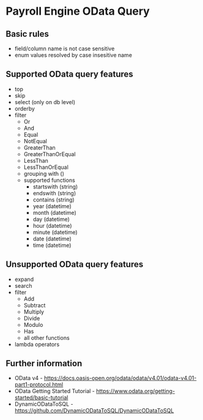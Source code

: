 # Payroll Engine OData Query

## Basic rules
- field/column name is not case sensitive
- enum values resolved by case insesitive name

## Supported OData query features
- top
- skip
- select (only on db level)
- orderby
- filter
  - Or
  - And
  - Equal
  - NotEqual
  - GreaterThan
  - GreaterThanOrEqual
  - LessThan
  - LessThanOrEqual
  - grouping with ()
  - supported functions
    - startswith (string)
    - endswith (string)
    - contains (string)
    - year (datetime)
    - month (datetime)
    - day (datetime)
    - hour (datetime)
    - minute (datetime)
    - date (datetime)
    - time (datetime)


## Unsupported OData query features
- expand
- search
- filter
    - Add
    - Subtract
    - Multiply
    - Divide
    - Modulo
    - Has
  - all other functions
- lambda operators


## Further information
- OData v4 - https://docs.oasis-open.org/odata/odata/v4.01/odata-v4.01-part1-protocol.html
- OData Getting Started Tutorial -  https://www.odata.org/getting-started/basic-tutorial
- DynamicODataToSQL - https://github.com/DynamicODataToSQL/DynamicODataToSQL
